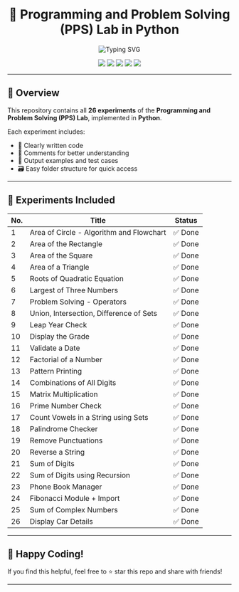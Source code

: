 <h1 align="center">🐍 Programming and Problem Solving (PPS) Lab in Python</h1>

<p align="center">
  <img src="https://readme-typing-svg.demolab.com?font=Fira+Code&duration=3000&pause=500&color=6C63FF&center=true&vCenter=true&width=435&lines=PPS+Lab+Completed+%F0%9F%9A%80;All+26+Experiments+Done+in+Python+%F0%9F%90%8D;Code+%2B+Logic+Well+Documented+%E2%9C%85;Keep+Learning+%F0%9F%92%AB" alt="Typing SVG" />
</p>

<p align="center">
  <img src="https://img.shields.io/badge/Language-Python-blue.svg" />
  <img src="https://img.shields.io/badge/Experiments-26%2F26-brightgreen.svg" />
  <img src="https://img.shields.io/badge/Status-Completed-success.svg" />
  <img src="https://img.shields.io/github/repo-size/Kastubh-a11y/ppslab" />
  <img src="https://img.shields.io/github/last-commit/Kastubh-a11y/ppslab" />
</p>

---

## 📌 Overview

This repository contains all **26 experiments** of the **Programming and Problem Solving (PPS) Lab**, implemented in **Python**.

Each experiment includes:
- 📄 Clearly written code
- 💬 Comments for better understanding
- 🧪 Output examples and test cases
- 🗃️ Easy folder structure for quick access

---

## 🧪 Experiments Included

| No. | Title                                                                 | Status |
|-----|-----------------------------------------------------------------------|--------|
| 1   | Area of Circle - Algorithm and Flowchart                             | ✅ Done |
| 2   | Area of the Rectangle                                                | ✅ Done |
| 3   | Area of the Square                                                   | ✅ Done |
| 4   | Area of a Triangle                                                   | ✅ Done |
| 5   | Roots of Quadratic Equation                                          | ✅ Done |
| 6   | Largest of Three Numbers                                             | ✅ Done |
| 7   | Problem Solving - Operators                                          | ✅ Done |
| 8   | Union, Intersection, Difference of Sets                              | ✅ Done |
| 9   | Leap Year Check                                                      | ✅ Done |
| 10  | Display the Grade                                                    | ✅ Done |
| 11  | Validate a Date                                                      | ✅ Done |
| 12  | Factorial of a Number                                                | ✅ Done |
| 13  | Pattern Printing                                                     | ✅ Done |
| 14  | Combinations of All Digits                                           | ✅ Done |
| 15  | Matrix Multiplication                                                | ✅ Done |
| 16  | Prime Number Check                                                   | ✅ Done |
| 17  | Count Vowels in a String using Sets                                  | ✅ Done |
| 18  | Palindrome Checker                                                   | ✅ Done |
| 19  | Remove Punctuations                                                  | ✅ Done |
| 20  | Reverse a String                                                     | ✅ Done |
| 21  | Sum of Digits                                                        | ✅ Done |
| 22  | Sum of Digits using Recursion                                        | ✅ Done |
| 23  | Phone Book Manager                                                   | ✅ Done |
| 24  | Fibonacci Module + Import                                            | ✅ Done |
| 25  | Sum of Complex Numbers                                               | ✅ Done |
| 26  | Display Car Details                                                  | ✅ Done |


---
## 🙌 Happy Coding!

If you find this helpful, feel free to ⭐️ star this repo and share with friends!

---
